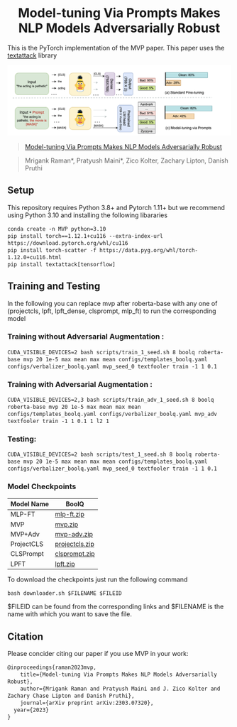 <h1 align="center">Model-tuning Via Prompts Makes NLP Models Adversarially Robust</h1>

This is the PyTorch implementation of the MVP paper. This paper uses the [textattack](https://github.com/QData/TextAttack) library

<p align="center">
 <img src="mvp.png" width="700"/>
</p>

>[Model-tuning Via Prompts Makes NLP Models Adversarially Robust](TBD)

>Mrigank Raman*, Pratyush Maini*, Zico Kolter, Zachary Lipton, Danish Pruthi

## Setup
This repository requires Python 3.8+ and Pytorch 1.11+ but we recommend using Python 3.10 and installing the following libararies

    conda create -n MVP python=3.10
    pip install torch==1.12.1+cu116 --extra-index-url https://download.pytorch.org/whl/cu116
    pip install torch-scatter -f https://data.pyg.org/whl/torch-1.12.0+cu116.html
    pip install textattack[tensorflow]
    
    
## Training and Testing
In the following you can replace mvp after roberta-base with any one of (projectcls, lpft, lpft_dense, clsprompt, mlp_ft) to run the corresponding model

### Training without Adversarial Augmentation :

```
CUDA_VISIBLE_DEVICES=2 bash scripts/train_1_seed.sh 8 boolq roberta-base mvp 20 1e-5 max mean max mean configs/templates_boolq.yaml configs/verbalizer_boolq.yaml mvp_seed_0 textfooler train -1 1 0.1
```

### Training with Adversarial Augmentation :

```
CUDA_VISIBLE_DEVICES=2,3 bash scripts/train_adv_1_seed.sh 8 boolq roberta-base mvp 20 1e-5 max mean max mean configs/templates_boolq.yaml configs/verbalizer_boolq.yaml mvp_adv textfooler train -1 1 0.1 1 l2 1
```

### Testing:
 

```
CUDA_VISIBLE_DEVICES=2 bash scripts/test_1_seed.sh 8 boolq roberta-base mvp 20 1e-5 max mean max mean configs/templates_boolq.yaml configs/verbalizer_boolq.yaml mvp_seed_0 textfooler train -1 1 0.1
```

### Model Checkpoints

| Model Name | BoolQ |
|------------|----------|
| MLP-FT     | [mlp-ft.zip](https://drive.google.com/file/d/1__TCH6GXrSqiqUzSIYtLaJfc8TU0wiIJ/view?usp=sharing)|
| MVP        | [mvp.zip](https://drive.google.com/file/d/1XnBwVY5Mw99ClgVQTffS0ttwv7HbpWMZ/view?usp=sharing) |
| MVP+Adv    | [mvp-adv.zip](https://drive.google.com/file/d/13LXNAQkarQkeWD57M7o1QPSV8Ol5s-pr/view?usp=sharing) |
| ProjectCLS | [projectcls.zip](https://drive.google.com/file/d/1qqLvswIxzC2aHmjty5xtzQv96-RnzkF8/view?usp=sharing) |
| CLSPrompt  | [clsprompt.zip](https://drive.google.com/file/d/10-ibOfL83RZoaQ7TcMoZ_mj0ddgh6_hE/view?usp=sharing) |
| LPFT       | [lpft.zip](https://drive.google.com/file/d/1A48rolSF2fDYJL4YIiJiafK_0zbvPTM2/view?usp=sharing) |


To download the checkpoints just run the following command


```
bash downloader.sh $FILENAME $FILEID
```

$FILEID can be found from the corresponding links and $FILENAME is the name with which you want to save the file.


## Citation

Please concider citing our paper if you use MVP in your work:
```
@inproceedings{raman2023mvp,
	title={Model-tuning Via Prompts Makes NLP Models Adversarially Robust}, 
	author={Mrigank Raman and Pratyush Maini and J. Zico Kolter and Zachary Chase Lipton and Danish Pruthi},
	journal={arXiv preprint arXiv:2303.07320},
  year={2023}
}
```



    
